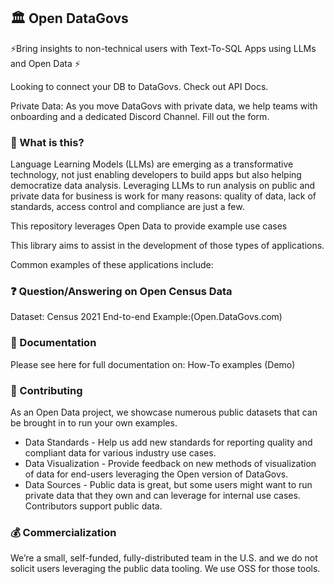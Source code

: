 ## 🏛️ Open DataGovs
⚡Bring insights to non-technical users with Text-To-SQL Apps using LLMs and Open Data ⚡

Looking to connect your DB to DataGovs. Check out API Docs. 

Private Data: As you move DataGovs with private data, we help teams with onboarding and a dedicated Discord Channel. Fill out the form. 
### 🤔 What is this?
Language Learning Models (LLMs) are emerging as a transformative technology, not just enabling developers to build apps but also helping democratize data analysis. Leveraging LLMs to run analysis on public and private data for business is work for many reasons: quality of data, lack of standards, access control and compliance are just a few.

This repository leverages Open Data to provide example use cases 

This library aims to assist in the development of those types of applications. 

Common examples of these applications include:

### ❓ Question/Answering on Open Census Data
Dataset: Census 2021 
End-to-end Example:(Open.DataGovs.com)

### 📖 Documentation
Please see here for full documentation on:
How-To examples (Demo)

### 💁 Contributing

As an Open Data project, we showcase numerous public datasets that can be brought in to run your own examples. 

- Data Standards - Help us add new standards for reporting quality and compliant data for various industry use cases. 
- Data Visualization - Provide feedback on new methods of visualization of data for end-users leveraging the Open version of DataGovs.
- Data Sources - Public data is great, but some users might want to run private data that they own and can leverage for internal use cases. Contributors support public data.

### 💰 Commercialization

We’re a small, self-funded, fully-distributed team in the U.S. and we do not solicit users leveraging the public data tooling. We use OSS for those tools. 





